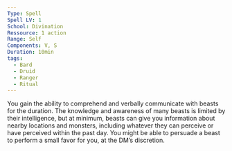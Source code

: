 ```yaml
---
Type: Spell
Spell LV: 1
School: Divination
Ressource: 1 action
Range: Self
Components: V, S
Duration: 10min
tags:
  - Bard
  - Druid
  - Ranger
  - Ritual
---
```



You gain the ability to comprehend and verbally communicate with beasts for the duration. The knowledge and awareness of many beasts is limited by their intelligence, but at minimum, beasts can give you information about nearby locations and monsters, including whatever they can perceive or have perceived within the past day. You might be able to persuade a beast to perform a small favor for you, at the DM’s discretion.